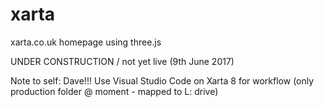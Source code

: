 # xarta
xarta.co.uk homepage using three.js

UNDER CONSTRUCTION / not yet live (9th June 2017)

Note to self: Dave!!! Use Visual Studio Code on Xarta 8 for workflow (only production folder @ moment - mapped to L: drive)
